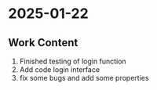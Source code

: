 # 2025-01-22

## Work Content

1. Finished testing of login function
2. Add code login interface
3. fix some bugs and add some properties
